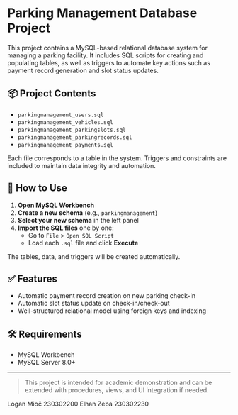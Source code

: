 # Parking Management Database Project

This project contains a MySQL-based relational database system for managing a parking facility. It includes SQL scripts for creating and populating tables, as well as triggers to automate key actions such as payment record generation and slot status updates.

## 📦 Project Contents

- `parkingmanagement_users.sql`
- `parkingmanagement_vehicles.sql`
- `parkingmanagement_parkingslots.sql`
- `parkingmanagement_parkingrecords.sql`
- `parkingmanagement_payments.sql`

Each file corresponds to a table in the system. Triggers and constraints are included to maintain data integrity and automation.

## 🚀 How to Use

1. **Open MySQL Workbench**
2. **Create a new schema** (e.g., `parkingmanagement`)
3. **Select your new schema** in the left panel
4. **Import the SQL files** one by one:
   - Go to `File` > `Open SQL Script`
   - Load each `.sql` file and click **Execute**

The tables, data, and triggers will be created automatically.

## ✅ Features

- Automatic payment record creation on new parking check-in
- Automatic slot status update on check-in/check-out
- Well-structured relational model using foreign keys and indexing

## 🛠 Requirements

- MySQL Workbench
- MySQL Server 8.0+

---


> This project is intended for academic demonstration and can be extended with procedures, views, and UI integration if needed.

Logan Mioč 230302200
Elhan Zeba 230302230

